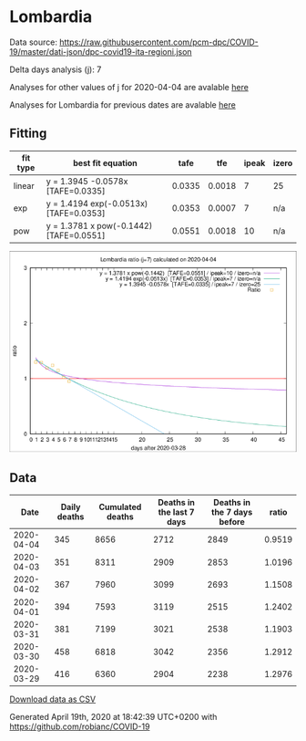 # Lombardia

Data source: https://raw.githubusercontent.com/pcm-dpc/COVID-19/master/dati-json/dpc-covid19-ita-regioni.json

Delta days analysis (j): 7

Analyses for other values of j for 2020-04-04 are avalable [here](../2020-04-04/README.md)

Analyses for Lombardia for previous dates are avalable [here](../README.md)

## Fitting 
|fit type|best fit equation|tafe|tfe|ipeak|izero|
|-------|-----|--------|------|---|---|
|linear|y = 1.3945 -0.0578x  [TAFE=0.0335]|0.0335|0.0018|7|25|
|exp|y = 1.4194 exp(-0.0513x)  [TAFE=0.0353]|0.0353|0.0007|7|n/a|
|pow|y = 1.3781 x pow(-0.1442)  [TAFE=0.0551]|0.0551|0.0018|10|n/a|

![Plot](COVID-19_lombardia_j7_2020-04-04.png)

## Data
|Date|Daily deaths|Cumulated deaths|Deaths in the last 7 days|Deaths in the 7 days before|ratio|
|----|----------|-----------|-------|--------------------|-----|
|2020-04-04|345|8656|2712|2849|0.9519|
|2020-04-03|351|8311|2909|2853|1.0196|
|2020-04-02|367|7960|3099|2693|1.1508|
|2020-04-01|394|7593|3119|2515|1.2402|
|2020-03-31|381|7199|3021|2538|1.1903|
|2020-03-30|458|6818|3042|2356|1.2912|
|2020-03-29|416|6360|2904|2238|1.2976|

[Download data as CSV](COVID-19_lombardia_j7_2020-04-04.csv)

Generated April 19th, 2020 at 18:42:39 UTC+0200 with https://github.com/robianc/COVID-19

